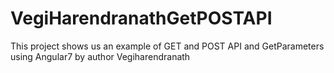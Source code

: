 # VegiHarendranathGetPOSTAPI
This project shows us an example of GET and POST API and GetParameters using Angular7 by author Vegiharendranath
